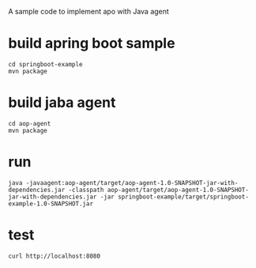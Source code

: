 A sample code to implement apo with Java agent

# build apring boot sample
```
cd springboot-example
mvn package
```
# build jaba agent
```
cd aop-agent
mvn package
```
# run
```
java -javaagent:aop-agent/target/aop-agent-1.0-SNAPSHOT-jar-with-dependencies.jar -classpath aop-agent/target/aop-agent-1.0-SNAPSHOT-jar-with-dependencies.jar -jar springboot-example/target/springboot-example-1.0-SNAPSHOT.jar
```

# test
```
curl http://localhost:8080
```
